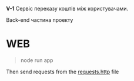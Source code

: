 **V-1**
Сервіс переказу коштів між користувачами.

Back-end частина проекту

# WEB

> node run app

Then send requests from the [requests.http](REQUESTS.http) file
